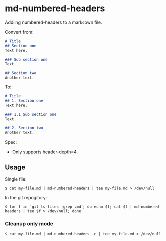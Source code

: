 md-numbered-headers
===================

Addiing numbered-headers to a markdown file.

Convert from:

```markdown
# Title
## Section one
Text here.

### Sub section one
Text.

## Section two
Another text.
```

To:

```markdown
# Title
## 1. Section one
Text here.

### 1.1 Sub section one
Text.

## 2. Section two
Another text.
```

Spec:

- Only supports header-depth=4.

## Usage
Single file:

```
$ cat my-file.md | md-numbered-headers | tee my-file.md > /dev/null
```

In the git repogitory:

```
$ for f in `git ls-files |grep .md`; do echo $f; cat $f | md-numbered-headers | tee $f > /dev/null; done
```

### Cleanup only mode
```
$ cat my-file.md | md-numbered-headers -c | tee my-file.md > /dev/null
```
